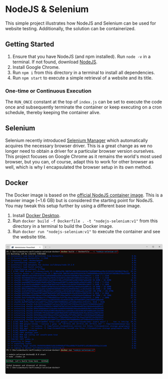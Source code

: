 # NodeJS & Selenium

This simple project illustrates how NodeJS and Selenium can be used for website testing. Additionally, the solution can be containerized.

## Getting Started

1. Ensure that you have NodeJS (and npm installed). Run `node -v` in a terminal. If not found, download [NodeJS](https://nodejs.org/en/).
1. Install Google Chrome.
1. Run `npm i` from this directory in a terminal to install all dependencies.
1. Run `npm start` to execute a simple retrieval of a website and its title.

### One-time or Continuous Execution

The `RUN_ONCE` constant at the top of `index.js` can be set to execute the code once and subsequently terminate the container or keep executing on a cron schedule, thereby keeping the container alive. 

## Selenium

Selenium recently introduced [Selenium Manager](https://www.selenium.dev/blog/2022/introducing-selenium-manager) which automatically acquires the necessary browser driver. This is a great change as we no longer need to obtain a driver for a particular browser version ourselves. This project focuses on Google Chrome as it remains the world's most used browser, but you can, of course, adapt this to work for other browser as well, which is why I encapsulated the browser setup in its own method.

## Docker

The Docker image is based on the [official NodeJS container image](https://hub.docker.com/_/node). This is a heavier image (~1.6 GB) but is considered the starting point for NodeJS. You may tweak this setup further by using a different base image.

1. Install [Docker Desktop](https://www.docker.com/products/docker-desktop).
1. Run `docker build -f Dockerfile . -t "nodejs-selenium:v1"` from this directory in a terminal to build the Docker image.
1. Run `docker run "nodejs-selenium:v1"` to execute the container and see the website title.

![Docker container build and run](./assets/container-build-run.png "Docker container build and run")
